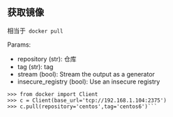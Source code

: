## 获取镜像

相当于```
docker pull```


Params:

* repository (str): 仓库
* tag (str): tag
* stream (bool): Stream the output as a generator
* insecure_registry (bool): Use an insecure registry


```
>>> from docker import Client
>>> c = Client(base_url='tcp://192.168.1.104:2375')
>>> c.pull(repository='centos',tag='centos6')```
